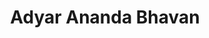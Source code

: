 ---
title: "Adyar Ananda Bhavan"
url: /chennai/adyar-ananda-bhavan-mahatma-gandhi-rd/
shop: Süßwaren
---